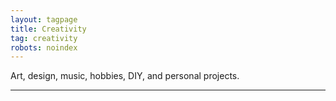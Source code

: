 ```yaml
---
layout: tagpage
title: Creativity
tag: creativity
robots: noindex
---
```


Art, design, music, hobbies, DIY, and personal projects.

---